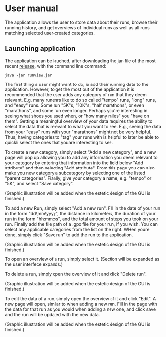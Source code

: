 # User manual

The application allows the user to store data about their runs, browse their running history, and get overviews of individual runs as well as all runs matching selected user-created categories.

## Launching application

The application can be lauched, after downloading the jar-file of the most recent [release](https://github.com/jrhel/ot-harjoitustyo2020/releases), with the command line command:

```
java -jar runview.jar
```

The first thing a user might want to do, is add their running data to the application. However, to get the most out of the application it is recommended that the user adds any category of run that they deem relevant. E.g. many runenrs like to do so called "tempo" runs, "long" runs, and "easy" runs. Some run "5K"s, "10K"s, "half marathons", or even "marathons", and some run even longer. Perhaps you're interesting in seeing what shoes you used when, or "how many miles" you "have on them". Getting a meaningful overview of your data requires the ability to select the data that is relevant to what you want to see. E.g., seeing the data from your "easy" runs with your "marathons" might not be very helpful. Thus, having categories to "tag" your runs with is helpful to later be able to quickli select the ones that youare interesting to see.

To create a new category, simply select "Add a new category", and a new page will pop up allowing you to add any information you deem relevant to your category by entering that information into the field below "Add attribute" and then selecting "Add attribute". From this page you can also make you new category a subcategory by selecting one of the listed "parent categories". Fianlly, give your category a name, e.g. "tempo" or "5K", and select "Save category".

(Graphic illustration will be added when the estetic design of the GUI is finished.)

To add a new Run, simply select "Add a new run". Fill in the date of your run in the form "dd\mm\yyyy", the distance in kilometers, the duration of your run in the form "hh:mm:ss", and the total amount of steps you took on your run. Finally add the file path of a .gpx file for your run, if you wish. You can select any applicable categories from the list on the right. WHen youre done, simply click "Save run" to add the run to the application.

(Graphic illustration will be added when the estetic design of the GUI is finished.)

To open an overview of a run, simply select it. (Section will be expanded as the user interfece expands.)

To delete a run, simply open the overview of it and click "Delete run".

(Graphic illustration will be added when the estetic design of the GUI is finished.)

To edit the data of a run, simply open the overview of it and click "Edit". A new page will open, similar to when adding a new run. Fill in the page with the data for that run as you would when adding a new one, and click save and the run will be updated with the new data.

(Graphic illustration will be added when the estetic design of the GUI is finished.)
